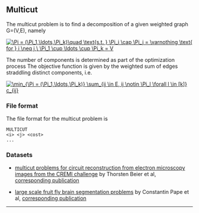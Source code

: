 ## Multicut

The multicut problem is to find a decomposition of a given weighted graph G=(V,E), namely

<a href="https://www.codecogs.com/eqnedit.php?latex=\Pi&space;=&space;(\Pi_1,\ldots,\Pi_k)\quad&space;\text{s.t.&space;}&space;\Pi_i&space;\cap&space;\Pi_j&space;=&space;\varnothing&space;\text{&space;for&space;}&space;i&space;\neq&space;j,\&space;\Pi_1&space;\cup&space;\ldots&space;\cup&space;\Pi_k&space;=&space;V" target="_blank"><img src="https://latex.codecogs.com/gif.latex?\Pi&space;=&space;(\Pi_1,\ldots,\Pi_k)\quad&space;\text{s.t.&space;}&space;\Pi_i&space;\cap&space;\Pi_j&space;=&space;\varnothing&space;\text{&space;for&space;}&space;i&space;\neq&space;j,\&space;\Pi_1&space;\cup&space;\ldots&space;\cup&space;\Pi_k&space;=&space;V" title="\Pi = (\Pi_1,\ldots,\Pi_k)\quad \text{s.t. } \Pi_i \cap \Pi_j = \varnothing \text{ for } i \neq j,\ \Pi_1 \cup \ldots \cup \Pi_k = V" /></a>

The number of components is determined as part of the optimization process
The objective function is given by the weighted sum of edges straddling distinct components, i.e.

<a href="https://www.codecogs.com/eqnedit.php?latex=\min_{\Pi&space;=&space;(\Pi_1,\ldots,\Pi_k)}&space;\sum_{ij&space;\in&space;E,&space;ij&space;\notin&space;\Pi_l&space;\forall&space;l&space;\in&space;[k]}&space;c_{ij}" target="_blank"><img src="https://latex.codecogs.com/gif.latex?\min_{\Pi&space;=&space;(\Pi_1,\ldots,\Pi_k)}&space;\sum_{ij&space;\in&space;E,&space;ij&space;\notin&space;\Pi_l&space;\forall&space;l&space;\in&space;[k]}&space;c_{ij}" title="\min_{\Pi = (\Pi_1,\ldots,\Pi_k)} \sum_{ij \in E, ij \notin \Pi_l \forall l \in [k]} c_{ij}" /></a>

### File format

The file format for the multicut problem is

```
MULTICUT
<i> <j> <cost>
...
```

### Datasets

* [multicut problems for circuit reconstruction from electron microscopy images from the CREMI challenge](https://datasets.d2.mpi-inf.mpg.de/discrete_cv_problems/CREMI_multicut_nature_methods.zip) by Thorsten Beier et al, [corresponding publication](https://www.nature.com/articles/nmeth.4151)

* [large scale fruit fly brain segmentation problems](https://datasets.d2.mpi-inf.mpg.de/discrete_cv_problems/fruit_fly_brain_segmentation_Pape.zip) by Constantin Pape et al, [corresponding publication](http://openaccess.thecvf.com/content_ICCV_2017_workshops/papers/w1/Pape_Solving_Large_Multicut_ICCV_2017_paper.pdf)

---

